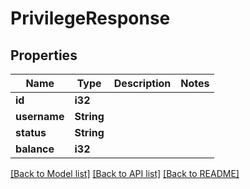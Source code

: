 # PrivilegeResponse

## Properties

Name | Type | Description | Notes
------------ | ------------- | ------------- | -------------
**id** | **i32** |  |
**username** | **String** |  |
**status** | **String** |  |
**balance** | **i32** |  |

[[Back to Model list]](../README.md#documentation-for-models) [[Back to API list]](../README.md#documentation-for-api-endpoints) [[Back to README]](../README.md)
